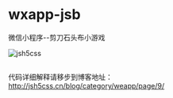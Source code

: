 # wxapp-jsb
微信小程序--剪刀石头布小游戏

![jsh5css](http://www.jsh5css.com/blog/wp-content/uploads/2016/11/20161128165744_31121.png)
##
代码详细解释请移步到博客地址：http://jsh5css.cn/blog/category/weapp/page/9/
